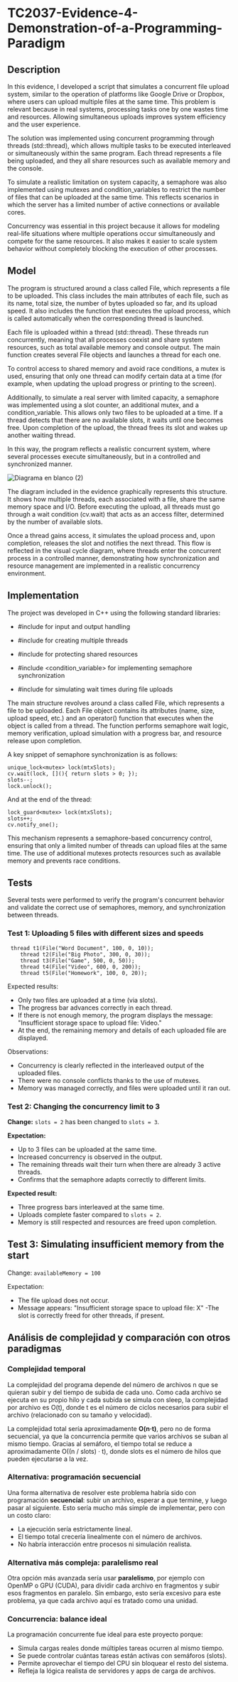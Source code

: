 # TC2037-Evidence-4-Demonstration-of-a-Programming-Paradigm
## Description
In this evidence, I developed a script that simulates a concurrent file upload system, similar to the operation of platforms like Google Drive or Dropbox, where users can upload multiple files at the same time. This problem is relevant because in real systems, processing tasks one by one wastes time and resources. Allowing simultaneous uploads improves system efficiency and the user experience.

The solution was implemented using concurrent programming through threads (std::thread), which allows multiple tasks to be executed interleaved or simultaneously within the same program. Each thread represents a file being uploaded, and they all share resources such as available memory and the console.

To simulate a realistic limitation on system capacity, a semaphore was also implemented using mutexes and condition_variables to restrict the number of files that can be uploaded at the same time. This reflects scenarios in which the server has a limited number of active connections or available cores.

Concurrency was essential in this project because it allows for modeling real-life situations where multiple operations occur simultaneously and compete for the same resources. It also makes it easier to scale system behavior without completely blocking the execution of other processes.

## Model
The program is structured around a class called File, which represents a file to be uploaded. This class includes the main attributes of each file, such as its name, total size, the number of bytes uploaded so far, and its upload speed. It also includes the function that executes the upload process, which is called automatically when the corresponding thread is launched.

Each file is uploaded within a thread (std::thread). These threads run concurrently, meaning that all processes coexist and share system resources, such as total available memory and console output. The main function creates several File objects and launches a thread for each one.

To control access to shared memory and avoid race conditions, a mutex is used, ensuring that only one thread can modify certain data at a time (for example, when updating the upload progress or printing to the screen).

Additionally, to simulate a real server with limited capacity, a semaphore was implemented using a slot counter, an additional mutex, and a condition_variable. This allows only two files to be uploaded at a time. If a thread detects that there are no available slots, it waits until one becomes free. Upon completion of the upload, the thread frees its slot and wakes up another waiting thread.

In this way, the program reflects a realistic concurrent system, where several processes execute simultaneously, but in a controlled and synchronized manner.

![Diagrama en blanco (2)](https://github.com/user-attachments/assets/ba08e3cd-0391-4887-9ef4-66d314950681)

The diagram included in the evidence graphically represents this structure. It shows how multiple threads, each associated with a file, share the same memory space and I/O. Before executing the upload, all threads must go through a wait condition (cv.wait) that acts as an access filter, determined by the number of available slots.

Once a thread gains access, it simulates the upload process and, upon completion, releases the slot and notifies the next thread. This flow is reflected in the visual cycle diagram, where threads enter the concurrent process in a controlled manner, demonstrating how synchronization and resource management are implemented in a realistic concurrency environment.

## Implementation
The project was developed in C++ using the following standard libraries:

- #include <iostream> for input and output handling

- #include <thread> for creating multiple threads

- #include <mutex> for protecting shared resources

- #include <condition_variable> for implementing semaphore synchronization

- #include <chrono> for simulating wait times during file uploads

The main structure revolves around a class called File, which represents a file to be uploaded. Each File object contains its attributes (name, size, upload speed, etc.) and an operator() function that executes when the object is called from a thread. The function performs semaphore wait logic, memory verification, upload simulation with a progress bar, and resource release upon completion.

A key snippet of semaphore synchronization is as follows:
```
unique_lock<mutex> lock(mtxSlots);
cv.wait(lock, [](){ return slots > 0; });
slots--;
lock.unlock();

```
And at the end of the thread:
```
lock_guard<mutex> lock(mtxSlots);
slots++;
cv.notify_one();

```
This mechanism represents a semaphore-based concurrency control, ensuring that only a limited number of threads can upload files at the same time. The use of additional mutexes protects resources such as available memory and prevents race conditions.

## Tests
Several tests were performed to verify the program's concurrent behavior and validate the correct use of semaphores, memory, and synchronization between threads.

### Test 1: Uploading 5 files with different sizes and speeds
```
 thread t1(File("Word Document", 100, 0, 10));
    thread t2(File("Big Photo", 300, 0, 30));
    thread t3(File("Game", 500, 0, 50));
    thread t4(File("Video", 600, 0, 200));
    thread t5(File("Homework", 100, 0, 20));
```
Expected results:
- Only two files are uploaded at a time (via slots).
- The progress bar advances correctly in each thread.
- If there is not enough memory, the program displays the message:
"Insufficient storage space to upload file: Video."
- At the end, the remaining memory and details of each uploaded file are displayed.

Observations:
- Concurrency is clearly reflected in the interleaved output of the uploaded files.
- There were no console conflicts thanks to the use of mutexes.
- Memory was managed correctly, and files were uploaded until it ran out.

### Test 2: Changing the concurrency limit to 3

**Change:** `slots = 2` has been changed to `slots = 3`.

**Expectation:**
- Up to 3 files can be uploaded at the same time.
- Increased concurrency is observed in the output.
- The remaining threads wait their turn when there are already 3 active threads.
- Confirms that the semaphore adapts correctly to different limits.

**Expected result:**
- Three progress bars interleaved at the same time.
- Uploads complete faster compared to `slots = 2`.
- Memory is still respected and resources are freed upon completion.

## Test 3: Simulating insufficient memory from the start
Change: ```availableMemory = 100```

Expectation:

- The file upload does not occur.
- Message appears: "Insufficient storage space to upload file: X"
 -The slot is correctly freed for other threads, if present.

## Análisis de complejidad y comparación con otros paradigmas

### Complejidad temporal

La complejidad del programa depende del número de archivos n que se quieran subir y del tiempo de subida de cada uno. Como cada archivo se ejecuta en su propio hilo y cada subida se simula con sleep, la complejidad por archivo es O(t), donde t es el número de ciclos necesarios para subir el archivo (relacionado con su tamaño y velocidad).

La complejidad total sería aproximadamente **O(n·t)**, pero no de forma secuencial, ya que la concurrencia permite que varios archivos se suban al mismo tiempo. Gracias al semáforo, el tiempo total se reduce a aproximadamente O((n / slots) · t), donde slots es el número de hilos que pueden ejecutarse a la vez.

### Alternativa: programación secuencial

Una forma alternativa de resolver este problema habría sido con programación **secuencial**: subir un archivo, esperar a que termine, y luego pasar al siguiente. Esto sería mucho más simple de implementar, pero con un costo claro:

- La ejecución sería estrictamente lineal.
- El tiempo total crecería linealmente con el número de archivos.
- No habría interacción entre procesos ni simulación realista.

### Alternativa más compleja: paralelismo real

Otra opción más avanzada sería usar **paralelismo**, por ejemplo con OpenMP o GPU (CUDA), para dividir cada archivo en fragmentos y subir esos fragmentos en paralelo. Sin embargo, esto sería excesivo para este problema, ya que cada archivo aquí es tratado como una unidad.

### Concurrencia: balance ideal

La programación concurrente fue ideal para este proyecto porque:

- Simula cargas reales donde múltiples tareas ocurren al mismo tiempo.
- Se puede controlar cuántas tareas están activas con semáforos (slots).
- Permite aprovechar el tiempo del CPU sin bloquear el resto del sistema.
- Refleja la lógica realista de servidores y apps de carga de archivos.

